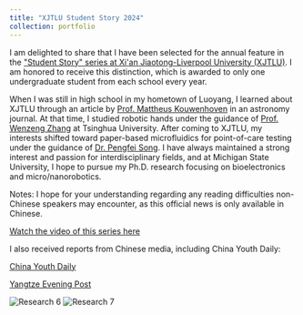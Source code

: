 ```yaml
---
title: "XJTLU Student Story 2024"
collection: portfolio
---
```


I am delighted to share that I have been selected for the annual feature in the ["Student Story" series at Xi'an Jiaotong-Liverpool University (XJTLU)](https://www.xjtlu.edu.cn/zh/news/2024/05/xuezigushiyuanhang). I am honored to receive this distinction, which is awarded to only one undergraduate student from each school every year.

When I was still in high school in my hometown of Luoyang, I learned about XJTLU through an article by [Prof. Mattheus Kouwenhoven](https://scholar.xjtlu.edu.cn/en/persons/thijs-kouwenhoven) in an astronomy journal. At that time, I studied robotic hands under the guidance of [Prof. Wenzeng Zhang](https://scholar.google.com/citations?user=n-3doEMAAAAJ&hl=zh-CN&oi=ao) at Tsinghua University. After coming to XJTLU, my interests shifted toward paper-based microfluidics for point-of-care testing under the guidance of [Dr. Pengfei Song](https://scholar.xjtlu.edu.cn/en/persons/PengfeiSong). I have always maintained a strong interest and passion for interdisciplinary fields, and at Michigan State University, I hope to pursue my Ph.D. research focusing on bioelectronics and micro/nanorobotics.

Notes: I hope for your understanding regarding any reading difficulties non-Chinese speakers may encounter, as this official news is only available in Chinese. 

[Watch the video of this series here](https://github.com/EnderHangYuan/EnderHangYuan.github.io/blob/master/files/XJTLU%20Student%20Story%202024.mp4)

I also received reports from Chinese media, including China Youth Daily:

[China Youth Daily](https://mp.weixin.qq.com/s/BSL2LCONeQ1csGvvn6ooPg)

[Yangtze Evening Post](https://wap.yzwb.net/wap/news/3860947.html?timestamp=1719811907153)

![Research 6](https://github.com/EnderHangYuan/EnderHangYuan.github.io/assets/98693538/336a6b8a-832e-4283-a41c-dfc589c725a4)
![Research 7](https://github.com/EnderHangYuan/EnderHangYuan.github.io/assets/98693538/99b41639-7823-4aa8-a1f3-a0b0c2378fc0)
